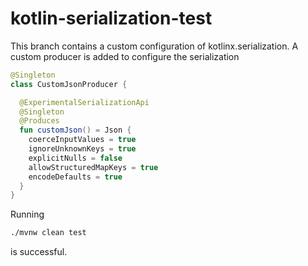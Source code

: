 # kotlin-serialization-test

This branch contains a custom configuration of kotlinx.serialization. A custom producer is added to configure the serialization 

```kotlin
@Singleton
class CustomJsonProducer {

  @ExperimentalSerializationApi
  @Singleton
  @Produces
  fun customJson() = Json {
    coerceInputValues = true
    ignoreUnknownKeys = true
    explicitNulls = false
    allowStructuredMapKeys = true
    encodeDefaults = true
  }
}
```

Running

```bash
./mvnw clean test
```

is successful.
